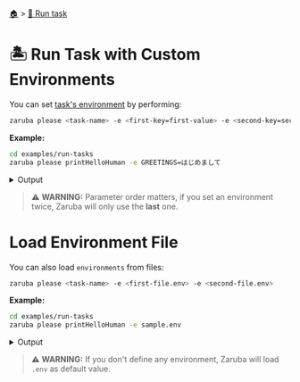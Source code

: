 <!--startTocHeader-->
[🏠](../README.md) > [🏃 Run task](README.md)
# 🏝️ Run Task with Custom Environments
<!--endTocHeader-->

You can set [task's environment](../core-concepts/task/task-envs/README.md) by performing:

```bash
zaruba please <task-name> -e <first-key=first-value> -e <second-key=second-value>
```

__Example:__

<!--startCode-->
```bash
cd examples/run-tasks
zaruba please printHelloHuman -e GREETINGS=はじめまして
```
 
<details>
<summary>Output</summary>
 
```````
Job Starting...
 Elapsed Time: 1.028µs
 Current Time: 15:58:40
  Run  'printHelloHuman' command on /home/gofrendi/zaruba/docs/examples/run-tasks
   printHelloHuman       15:58:40.84  はじめまして human
  Successfully running  'printHelloHuman' command
  Job Running...
 Elapsed Time: 101.931264ms
 Current Time: 15:58:40
  
  Job Complete!!! 
  Terminating
  Job Ended...
 Elapsed Time: 212.582298ms
 Current Time: 15:58:41
zaruba please printHelloHuman -e 'GREETINGS=はじめまして'
```````
</details>
<!--endCode-->


> ⚠️ __WARNING:__ Parameter order matters, if you set an environment twice, Zaruba will only use the __last__ one.

# Load Environment File

You can also load `environments` from files:

```bash
zaruba please <task-name> -e <first-file.env> -e <second-file.env>
```

__Example:__

<!--startCode-->
```bash
cd examples/run-tasks
zaruba please printHelloHuman -e sample.env
```
 
<details>
<summary>Output</summary>
 
```````
Job Starting...
 Elapsed Time: 1.158µs
 Current Time: 15:58:41
  Run  'printHelloHuman' command on /home/gofrendi/zaruba/docs/examples/run-tasks
   printHelloHuman       15:58:41.219 Hola human
  Successfully running  'printHelloHuman' command
  Job Running...
 Elapsed Time: 102.415792ms
 Current Time: 15:58:41
  
  Job Complete!!! 
  Terminating
  Job Ended...
 Elapsed Time: 213.404908ms
 Current Time: 15:58:41
zaruba please printHelloHuman -e 'sample.env'
```````
</details>
<!--endCode-->

>  ⚠️ __WARNING:__  If you don't define any environment, Zaruba will load `.env` as default value.

<!--startTocSubTopic-->
<!--endTocSubTopic-->